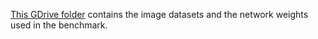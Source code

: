 [This GDrive folder](https://drive.google.com/drive/folders/1xIuTqRs3JhchnMFUUdgjPeqOfSV8jDWG?usp=drive_link) contains the image datasets and the network weights used in the benchmark.
